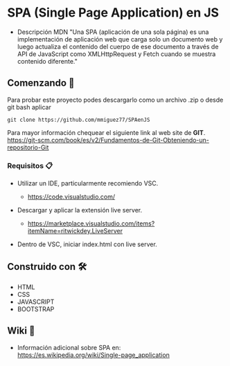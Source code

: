 # SPA (Single Page Application) en JS

- Descripción MDN
"Una SPA (aplicación de una sola página) es una implementación de aplicación web que carga solo un documento web y 
luego actualiza el contenido del cuerpo de ese documento a través de API de JavaScript como XMLHttpRequest y Fetch 
cuando se muestra contenido diferente."

## Comenzando 🚀

Para probar este proyecto podes descargarlo como un archivo .zip o desde git bash aplicar 
```
git clone https://github.com/mmiguez77/SPAenJS
```
Para mayor información chequear el siguiente link al web site de **GIT**.
https://git-scm.com/book/es/v2/Fundamentos-de-Git-Obteniendo-un-repositorio-Git

### Requisitos 📋

* Utilizar un IDE, particularmente recomiendo VSC.
	- https://code.visualstudio.com/

* Descargar y aplicar la extensión live server.
	- https://marketplace.visualstudio.com/items?itemName=ritwickdey.LiveServer

* Dentro de VSC, iniciar index.html con live server.

## Construido con 🛠️

* HTML
* CSS
* JAVASCRIPT
* BOOTSTRAP

## Wiki 📖
* Información adicional sobre SPA en: https://es.wikipedia.org/wiki/Single-page_application

